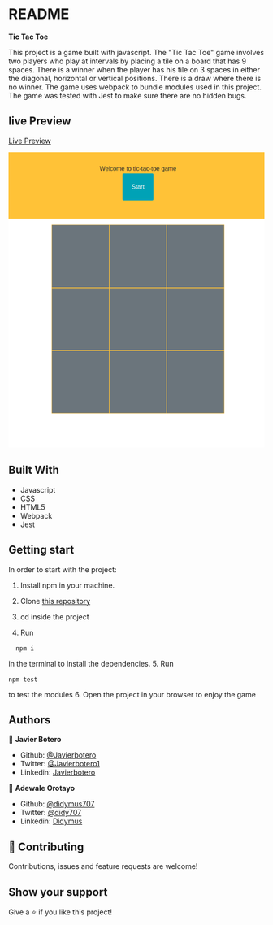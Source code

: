 # README

**Tic Tac Toe**

This project is a game built with javascript. The "Tic Tac Toe" game involves two players who play at intervals by placing a tile on a board that has 9 spaces. There is a winner when the player has his tile on 3 spaces in either the diagonal, horizontal or vertical positions. There is a draw where there is no winner. The game uses webpack to bundle modules used in this project. The game was tested with Jest to make sure there are no hidden bugs.

## live Preview

[Live Preview](https://javierbotero.github.io/testing-tictactoe/)

![Shcreenshot Tic-tac-toe](./src/assets/tic-tac-toe.png)

## Built With

- Javascript
- CSS
- HTML5
- Webpack
- Jest

## Getting start

In order to start with the project:

1. Install npm in your machine.
2. Clone [this repository](https://github.com/didymus707/ticTacToe.git)
3. cd inside the project

4. Run
```
  npm i
```
in the terminal to install the dependencies.
5. Run 
```
npm test
```
to test the modules
6. Open the project in your browser to enjoy the game


## Authors

👤 **Javier Botero**

- Github: [@Javierbotero](https://github.com/javierbotero)
- Twitter: [@Javierbotero1](https://twitter.com/Javierboterodev)
- Linkedin: [Javierbotero](https://www.linkedin.com/in/javierboterodev/)


👤 **Adewale Orotayo**

- Github: [@didymus707](https://github.com/didymus707)
- Twitter: [@didy707](https://twitter.com/didy707)
- Linkedin: [Didymus](https://www.linkedin.com/in/adewale-thomas-orotayo/)


## 🤝 Contributing

Contributions, issues and feature requests are welcome!

## Show your support

Give a ⭐️ if you like this project!